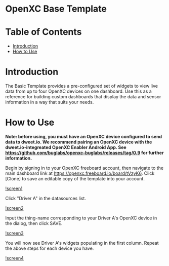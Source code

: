 OpenXC Base Template
=================================

# Table of Contents
* [Introduction](#introduction)
* [How to Use](#how-to-use)

Introduction
============
The Basic Template provides a pre-configured set of widgets to view live data from up to four OpenXC devices on one dashboard.  Use this as a reference for building custom dashboards that display the data and sensor information in a way that suits your needs.

How to Use
============
**Note:  before using, you must have an OpenXC device configured to send data to dweet.io.  We recommend pairing an OpenXC device with the dweet.io-integreated OpenXC Enabler Android App.  See https://github.com/buglabs/openxc-buglabs/releases/tag/0.9 for further information.**

Begin by signing in to your OpenXC freeboard account, then navigate to the main dashboard link at https://openxc.freeboard.io/board/tVzyK6.  Click [Clone] to save an editable copy of the template into your account.

[!screen1](./doc_images/1.png)

Click "Driver A" in the datasources list.

[!screen2](./doc_images/2.png)

Input the thing-name corresponding to your Driver A's OpenXC device in the dialog, then click SAVE.

[!screen3](./doc_images/3.png)

You will now see Driver A's widgets populating in the first column.  Repeat the above steps for each device you have.

[!screen4](./doc_images/4.png)

  
